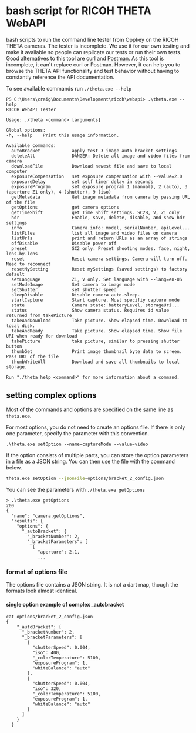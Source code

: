 # bash script for RICOH THETA WebAPI

bash scripts to run the command line tester from Oppkey on the RICOH THETA cameras.
The tester is incomplete.  We use it for our own testing and make it available so
people can replicate our tests or run their own tests. Good alternatives to this
tool are [curl](https://curl.se/) and [Postman](https://www.postman.com/).  As this
tool is incomplete, it can't replace curl or Postman.  However, it can help you
to browse the THETA API functionality and test behavior without having to constantly reference
the API documentation. 

To see available commands run `./theta.exe --help`

```shell
PS C:\Users\craig\Documents\Development\ricoh\webapi> .\theta.exe --help
RICOH WebAPI Tester

Usage: ./theta <command> [arguments]       

Global options:
-h, --help    Print this usage information.

Available commands:
  autoBracket            apply test 3 image auto bracket settings
  deleteAll              DANGER: Delete all image and video files from camera
  downloadFile           Download newest file and save to local computer
  exposureCompensation   set exposure compensation with --value=2.0
  exposureDelay          set self timer delay in seconds
  exposureProgram        set exposure program 1 (manual), 2 (auto), 3 (aperture Z1 only), 4 (shutter), 9 (iso)        
  getMetadata            Get image metadata from camera by passing URL of the file
  getOptions             get camera options
  getTimeShift           get Time Shift settings. SC2B, V, Z1 only
  hdr                    Enable, save, delete, disable, and show hdr settings
  info                   Camera info: model, serialNumber, apiLevel...
  listFiles              list all image and video files on camera
  listUrls               print and return URLs as an array of strings
  offDisable             Disable power off
  preset                 SC2 only. Preset shooting modes. face, night, lens-by-lens
  reset                  Reset camera settings. Camera will turn off. Need to reconnect
  resetMySetting         Reset mySettings (saved settings) to factory default
  setLanguage            Z1, V only. Set language with --lang=en-US
  setModeImage           Set camera to image mode
  setShutter             set shutter speed
  sleepDisable           Disable camera auto-sleep.
  startCapture           Start capture. Must specifiy capture mode
  state                  Camera state: batteryLevel, storageUri...
  status                 Show camera status. Requires id value returned from takePicture
  takeAndDownload        Take picture. Show elapsed time. Download to local disk.
  takeAndReady           Take picture. Show elapsed time. Show file URI when ready for download
  takePicture            take picture, similar to pressing shutter button
  thumbGet               Print image thumbnail byte data to screen. Pass URL of the file
  thumbWriteAll          Download and save all thumbnails to local storage.

Run "./theta help <command>" for more information about a command.
```

## setting complex options

Most of the commands and options are specified on the same line as `theta.exe`.

For most options, you do not need to create an options file.  If there is
only one parameter, specify the parameter with this convention.

```shell
.\theta.exe setOption --name=captureMode --value=video 
```

If the option consists of multiple parts, you can store the option parameters
in a file as a JSON string.  You can then use the file with the command below.

```bash
theta.exe setOption --jsonFile=options/bracket_2_config.json
```

You can see the parameters with `./theta.exe getOptions`

```shell
> .\theta.exe getOptions
200
{
  "name": "camera.getOptions",
  "results": {
    "options": {
      "_autoBracket": {
        "_bracketNumber": 2,
        "_bracketParameters": [
          {
            "aperture": 2.1,
            ...
```

### format of options file

The options file contains a JSON string.  It is not a dart map, though the
formats look almost identical. 

#### single option example of complex _autobracket

```shell
cat options/bracket_2_config.json
{
    "_autoBracket": {
      "_bracketNumber": 2,
      "_bracketParameters": [
        {
          "shutterSpeed": 0.004,
          "iso": 400,
          "_colorTemperature": 5100,
          "exposureProgram": 1,
          "whiteBalance": "auto"
        },
        {
          "shutterSpeed": 0.004,
          "iso": 320,
          "_colorTemperature": 5100,
          "exposureProgram": 1,
          "whiteBalance": "auto"
        }
      ]
    }
  }
  ```

